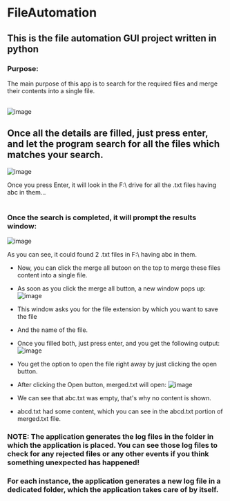 # FileAutomation
## This is the file automation GUI project written in python
<h3>Purpose:</h3> The main purpose of this app is to search for the required files and merge their contents into a single file.<br><br>

![image](https://user-images.githubusercontent.com/50429258/160341639-817b0ec1-393a-4118-af62-02009adb561c.png)

## Once all the details are filled, just press enter, and let the program search for all the files which matches your search.

![image](https://user-images.githubusercontent.com/50429258/160341946-5451cfbb-7aec-448a-aa71-84482da0be24.png)

Once you press Enter, it will look in the F:\ drive for all the .txt files having abc in them...<br><br>
### Once the search is completed, it will prompt the results window:
![image](https://user-images.githubusercontent.com/50429258/160342536-c330988f-defa-43f9-97a2-cc07a704eb44.png)

As you can see, it could found 2 .txt files in F:\ having abc in them.

- Now, you can click the merge all butoon on the top to merge these files content into a single file.
- As soon as you click the merge all button, a new window pops up:
![image](https://user-images.githubusercontent.com/50429258/160343252-77b56a69-8e0e-4731-b24f-8fb88c6fa68d.png)
- This window asks you for the file extension by which you want to save the file
- And the name of the file.
- Once you filled both, just press enter, and you get the following output:
![image](https://user-images.githubusercontent.com/50429258/160343538-15fab078-c988-4078-96f8-3313f69d0200.png)

- You get the option to open the file right away by just clicking the open button.
- After clicking the Open button, merged.txt will open:
![image](https://user-images.githubusercontent.com/50429258/160343840-ea59c245-5b27-4db9-933c-820bf4be926a.png)

- We can see that abc.txt was empty, that's why no content is shown.
- abcd.txt had some content, which you can see in the abcd.txt portion of merged.txt file. 

### NOTE: The application generates the log files in the folder in  which the application is placed. You can see those log files to check for any rejected files or any other events if you think something unexpected has happened!
### For each instance, the application generates a new log file in a dedicated folder, which the application takes care of by itself.
